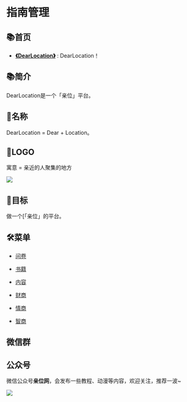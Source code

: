 # 指南管理

## 📚首页

- **[《DearLocation》](https://dearlocation.com)** : DearLocation！

## 📚简介
DearLocation是一个「亲位」平台。

## 🎁名称

DearLocation = Dear + Location。

## 🎁LOGO

寓意 = 亲近的人聚集的地方

![](https://dearlocation.com/dearlocation.jpg)

## 🍺目标

做一个[「亲位」的平台。


## 🛠菜单

- [问卷](https://dearlocation.com/survey/)

- [书籍](https://dearlocation.com/book/)

- [内容](https://dearlocation.com/posts/)

- [财商](https://dearlocation.com/fq/)

- [情商](https://dearlocation.com/eq/)

- [智商](https://dearlocation.com/iq/)

[//]: # (- [作者]&#40;https://dearlocation.com/me/&#41;)

## 微信群

[//]: # (![]&#40;https://dearlocation.com/imgs/me/me_00.jpeg&#41;)

## 公众号

微信公众号**亲位网**，会发布一些教程、动漫等内容，欢迎关注，推荐一波~

![](https://dearlocation.com/imgs/me/me_000.jpg)

[//]: # (## 联系我)

[//]: # ()
[//]: # (交流/加群/互看朋友圈，欢迎添加我的微信（备注“DearLocation”即可）。)

[//]: # ()
[//]: # (![]&#40;https://dearlocation.com/imgs/me/me_0.jpeg&#41;)
